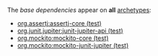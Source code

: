 The *base dependencies* appear on **all** [archetypes](/#archetypes):

- [org.assertj:assertj-core (test)][0]
- [org.junit.jupiter:junit-jupiter-api (test)][1]
- [org.mockito:mockito-core (test)][2]
- [org.mockito:mockito-junit-jupiter (test)][3]

[0]: https://search.maven.org/search?q=g:org.assertj%20AND%20a:assertj-core
[1]: https://search.maven.org/search?q=g:org.junit.jupiter%20AND%20a:junit-jupiter-api
[2]: https://search.maven.org/search?q=g:org.mockito%20AND%20a:mockito-core
[3]: https://search.maven.org/search?q=g:org.mockito%20AND%20a:mockito-junit-jupiter

